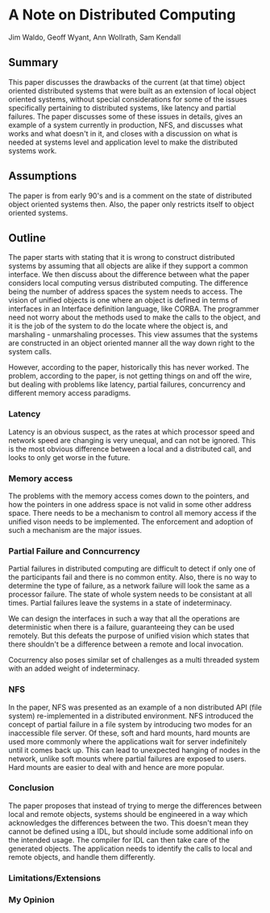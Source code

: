 # A Note on Distributed Computing
Jim Waldo, Geoff Wyant, Ann Wollrath, Sam Kendall

## Summary
This paper discusses the drawbacks of the current (at that time) object oriented distributed systems that were built as an extension of local object oriented systems, without special considerations for some of the issues specifically pertaining to distributed systems, like latency and partial failures. The paper discusses some of these issues in details, gives an example of a system currently in production, NFS, and discusses what works and what doesn't in it, and closes with a discussion on what is needed at systems level and application level to make the distributed systems work.

## Assumptions
The paper is from early 90's and is a comment on the state of distributed object oriented systems then. Also, the paper only restricts itself to object oriented systems.

## Outline
The paper starts with stating that it is wrong to construct distributed systems by assuming that all objects are alike if they support a common interface. We then discuss about the difference between what the paper considers local computing versus distributed computing. The difference being the number of address spaces the system needs to access. The vision of unified objects is one where an object is defined in terms of interfaces in an Interface definition language, like CORBA. The programmer need not worry about the methods used to make the calls to the object, and it is the job of the system to do the locate where the object is, and marshaling - unmarshaling processes. This view assumes that the systems are constructed in an object oriented manner all the way down right to the system calls. 

However, according to the paper, historically this has never worked. The problem, according to the paper, is not getting things on and off the wire, but dealing with problems like latency, partial failures, concurrency and different memory access paradigms. 

### Latency
Latency is an obvious suspect, as the rates at which processor speed and network speed are changing is very unequal, and can not be ignored. This is the most obvious difference between a local and a distributed call, and looks to only get worse in the future.

### Memory access
The problems with the memory access comes down to the pointers, and how the pointers in one address space is not valid in some other address space. There needs to be a mechanism to control all memory access if the unified vison needs to be implemented. The enforcement and adoption of such a mechanism are the major issues.

### Partial Failure and Conncurrency
Partial failures in distributed computing are difficult to detect if only one of the participants fail and there is no common entity. Also, there is no way to determine the type of failure, as a network failure will look the same as a processor failure. The state of whole system needs to be consistant at all times. Partial failures leave the systems in a state of indeterminacy. 

We can design the interfaces in such a way that all the operations are deterministic when there is a failure, guaranteeing they can be used remotely. But this defeats the purpose of unified vision which states that there shouldn't be a difference between a remote and local invocation.

Cocurrency also poses similar set of challenges as a multi threaded system with an added weight of indeterminacy. 

### NFS
In the paper, NFS was presented as an example of a non distributed API (file system) re-implemented in a distributed environment. 
NFS introduced the concept of partial failure in a file system by introducing two modes for an inaccessible file server. Of these, soft and hard mounts, hard mounts are used more commonly where the applications wait for server indefinitely until it comes back up. This can lead to unexpected hanging of nodes in the network, unlike soft mounts where partial failures are exposed to users. Hard mounts are easier to deal with and hence are more popular.

### Conclusion
The paper proposes that instead of trying to merge the differences between local and remote objects, systems should be engineered in a way which acknowledges the differences between the two. This doesn't mean they cannot be defined using a IDL, but should include some additional info on the intended usage. The compiler for IDL can then take care of the generated objects. The application needs to identify the calls to local and remote objects, and handle them differently. 

### Limitations/Extensions


### My Opinion


